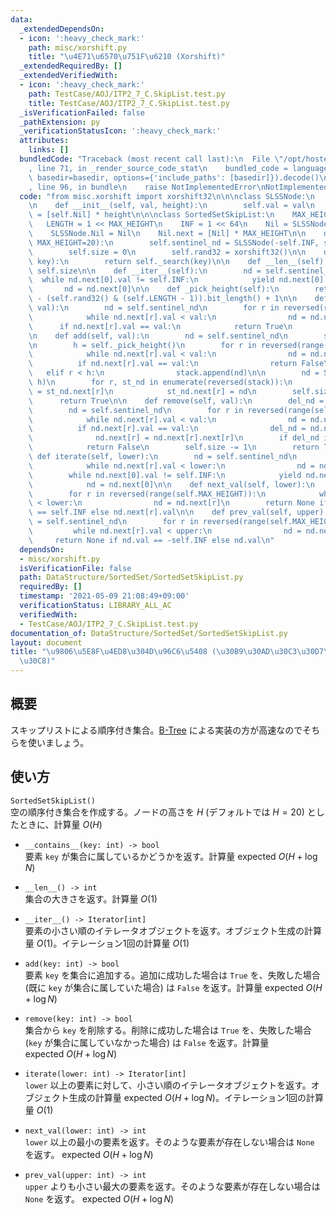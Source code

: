 ```yaml
---
data:
  _extendedDependsOn:
  - icon: ':heavy_check_mark:'
    path: misc/xorshift.py
    title: "\u4E71\u6570\u751F\u6210 (Xorshift)"
  _extendedRequiredBy: []
  _extendedVerifiedWith:
  - icon: ':heavy_check_mark:'
    path: TestCase/AOJ/ITP2_7_C.SkipList.test.py
    title: TestCase/AOJ/ITP2_7_C.SkipList.test.py
  _isVerificationFailed: false
  _pathExtension: py
  _verificationStatusIcon: ':heavy_check_mark:'
  attributes:
    links: []
  bundledCode: "Traceback (most recent call last):\n  File \"/opt/hostedtoolcache/Python/3.9.5/x64/lib/python3.9/site-packages/onlinejudge_verify/documentation/build.py\"\
    , line 71, in _render_source_code_stat\n    bundled_code = language.bundle(stat.path,\
    \ basedir=basedir, options={'include_paths': [basedir]}).decode()\n  File \"/opt/hostedtoolcache/Python/3.9.5/x64/lib/python3.9/site-packages/onlinejudge_verify/languages/python.py\"\
    , line 96, in bundle\n    raise NotImplementedError\nNotImplementedError\n"
  code: "from misc.xorshift import xorshift32\n\n\nclass SLSSNode:\n    Nil = None\n\
    \n    def __init__(self, val, height):\n        self.val = val\n        self.next\
    \ = [self.Nil] * height\n\n\nclass SortedSetSkipList:\n    MAX_HEIGHT = 20\n \
    \   LENGTH = 1 << MAX_HEIGHT\n    INF = 1 << 64\n    Nil = SLSSNode(INF, MAX_HEIGHT)\n\
    \    SLSSNode.Nil = Nil\n    Nil.next = [Nil] * MAX_HEIGHT\n\n    def __init__(self,\
    \ MAX_HEIGHT=20):\n        self.sentinel_nd = SLSSNode(-self.INF, self.MAX_HEIGHT)\n\
    \        self.size = 0\n        self.rand32 = xorshift32()\n\n    def __contains__(self,\
    \ key):\n        return self._search(key)\n\n    def __len__(self):\n        return\
    \ self.size\n\n    def __iter__(self):\n        nd = self.sentinel_nd\n      \
    \  while nd.next[0].val != self.INF:\n            yield nd.next[0].val\n     \
    \       nd = nd.next[0]\n\n    def _pick_height(self):\n        return self.MAX_HEIGHT\
    \ - (self.rand32() & (self.LENGTH - 1)).bit_length() + 1\n\n    def _search(self,\
    \ val):\n        nd = self.sentinel_nd\n        for r in reversed(range(self.MAX_HEIGHT)):\n\
    \            while nd.next[r].val < val:\n                nd = nd.next[r]\n  \
    \      if nd.next[r].val == val:\n            return True\n        return False\n\
    \n    def add(self, val):\n        nd = self.sentinel_nd\n        stack = []\n\
    \n        h = self._pick_height()\n        for r in reversed(range(self.MAX_HEIGHT)):\n\
    \            while nd.next[r].val < val:\n                nd = nd.next[r]\n  \
    \          if nd.next[r].val == val:\n                return False\n         \
    \   elif r < h:\n                stack.append(nd)\n\n        nd = SLSSNode(val,\
    \ h)\n        for r, st_nd in enumerate(reversed(stack)):\n            nd.next[r]\
    \ = st_nd.next[r]\n            st_nd.next[r] = nd\n        self.size += 1\n  \
    \      return True\n\n    def remove(self, val):\n        del_nd = self.Nil\n\
    \        nd = self.sentinel_nd\n        for r in reversed(range(self.MAX_HEIGHT)):\n\
    \            while nd.next[r].val < val:\n                nd = nd.next[r]\n  \
    \          if nd.next[r].val == val:\n                del_nd = nd.next[r]\n  \
    \              nd.next[r] = nd.next[r].next[r]\n        if del_nd is self.Nil:\n\
    \            return False\n        self.size -= 1\n        return True\n\n   \
    \ def iterate(self, lower):\n        nd = self.sentinel_nd\n        for r in reversed(range(self.MAX_HEIGHT)):\n\
    \            while nd.next[r].val < lower:\n                nd = nd.next[r]\n\
    \        while nd.next[0].val != self.INF:\n            yield nd.next[0].val\n\
    \            nd = nd.next[0]\n\n    def next_val(self, lower):\n        nd = self.sentinel_nd\n\
    \        for r in reversed(range(self.MAX_HEIGHT)):\n            while nd.next[r].val\
    \ < lower:\n                nd = nd.next[r]\n        return None if nd.next[r].val\
    \ == self.INF else nd.next[r].val\n\n    def prev_val(self, upper):\n        nd\
    \ = self.sentinel_nd\n        for r in reversed(range(self.MAX_HEIGHT)):\n   \
    \         while nd.next[r].val < upper:\n                nd = nd.next[r]\n   \
    \     return None if nd.val == -self.INF else nd.val\n"
  dependsOn:
  - misc/xorshift.py
  isVerificationFile: false
  path: DataStructure/SortedSet/SortedSetSkipList.py
  requiredBy: []
  timestamp: '2021-05-09 21:08:49+09:00'
  verificationStatus: LIBRARY_ALL_AC
  verifiedWith:
  - TestCase/AOJ/ITP2_7_C.SkipList.test.py
documentation_of: DataStructure/SortedSet/SortedSetSkipList.py
layout: document
title: "\u9806\u5E8F\u4ED8\u304D\u96C6\u5408 (\u30B9\u30AD\u30C3\u30D7\u30EA\u30B9\
  \u30C8)"
---
```


## 概要
スキップリストによる順序付き集合。[B-Tree](https://neterukun1993.github.io/Library/DataStructure/SortedSet/SortedSetBTree.py) による実装の方が高速なのでそちらを使いましょう。

## 使い方
`SortedSetSkipList()`  
空の順序付き集合を作成する。ノードの高さを $H$ (デフォルトでは $H = 20$) としたときに、計算量 $O(H)$

- `__contains__(key: int) -> bool`  
要素 `key` が集合に属しているかどうかを返す。計算量 $\mathrm{expected}\ O(H + \log N)$

- `__len__() -> int`  
集合の大きさを返す。計算量 $O(1)$

- `__iter__() -> Iterator[int]`  
要素の小さい順のイテレータオブジェクトを返す。オブジェクト生成の計算量 $O(1)$。イテレーション1回の計算量 $O(1)$

- `add(key: int) -> bool`  
要素 `key` を集合に追加する。追加に成功した場合は `True` を、失敗した場合 (既に `key` が集合に属していた場合) は `False` を返す。計算量 $\mathrm{expected}\ O(H + \log N)$

- `remove(key: int) -> bool`  
集合から `key` を削除する。削除に成功した場合は `True` を、失敗した場合 (`key` が集合に属していなかった場合) は `False` を返す。計算量 $\mathrm{expected}\ O(H + \log N)$

- `iterate(lower: int) -> Iterator[int]`  
`lower` 以上の要素に対して、小さい順のイテレータオブジェクトを返す。オブジェクト生成の計算量 $\mathrm{expected}\ O(H + \log N)$。イテレーション1回の計算量 $O(1)$

- `next_val(lower: int) -> int`  
`lower` 以上の最小の要素を返す。そのような要素が存在しない場合は `None` を返す。 $\mathrm{expected}\ O(H + \log N)$

- `prev_val(upper: int) -> int`  
`upper` よりも小さい最大の要素を返す。そのような要素が存在しない場合は `None` を返す。 $\mathrm{expected}\ O(H + \log N)$
